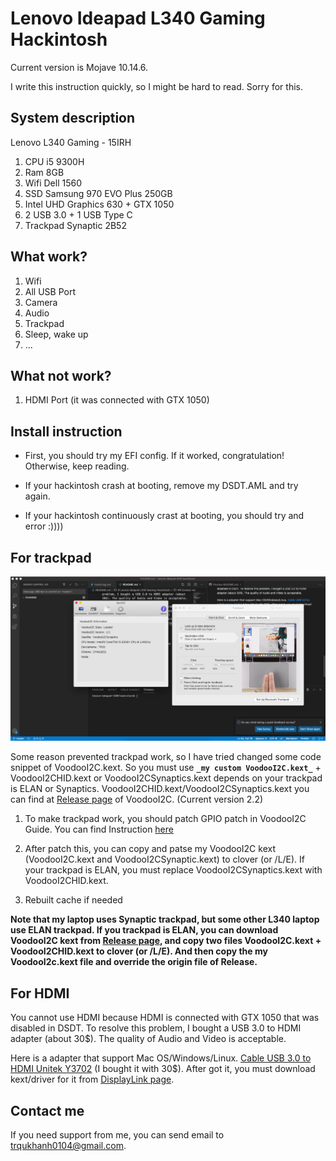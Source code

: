 # Lenovo Ideapad L340 Gaming Hackintosh

Current version is Mojave 10.14.6.

I  write this instruction quickly, so I might be hard to read. Sorry for this.

## System description

Lenovo L340 Gaming - 15IRH
1. CPU i5 9300H
2. Ram 8GB
3. Wifi Dell 1560
4. SSD Samsung 970 EVO Plus 250GB
5. Intel UHD Graphics 630 + GTX 1050
6. 2 USB 3.0 + 1 USB Type C
7. Trackpad Synaptic 2B52


## What work?

1. Wifi
2. All USB Port
3. Camera
4. Audio
5. Trackpad
6. Sleep, wake up
7. ...

## What not work?

1. HDMI Port (it was connected with GTX 1050)

## Install instruction

- First, you should try my EFI config. If it worked, congratulation! Otherwise, keep reading.

- If your hackintosh crash at booting, remove my DSDT.AML and try again.

- If your hackintosh  continuously crast at booting, you should try and error :))))

## For trackpad

![alt text](/docs/trackpad.png)

Some reason prevented trackpad work, so I have tried changed some code snippet of VoodooI2C.kext. So you must use __```_my custom VoodooI2C.kext_```__ + VoodooI2CHID.kext or VoodooI2CSynaptics.kext depends on your trackpad is ELAN or Synaptics. VoodooI2CHID.kext/VoodooI2CSynaptics.kext you can find at [Release page](https://github.com/alexandred/VoodooI2C/releases) of VoodooI2C. (Current version 2.2)

1. To make trackpad work, you should patch GPIO patch in VoodooI2C Guide. You can find Instruction [here](https://voodooi2c.github.io/#Installation/Installation)

2. After patch this, you can copy and patse my VoodooI2C kext (VoodooI2C.kext and VoodooI2CSynaptic.kext) to clover (or /L/E). If your trackpad is ELAN, you must replace VoodooI2CSynaptics.kext with VoodooI2CHID.kext.

3. Rebuilt cache if needed


__Note that my laptop uses Synaptic trackpad, but some other L340 laptop use ELAN trackpad. If you trackpad is ELAN, you can download VoodooI2C kext from [Release page](https://github.com/alexandred/VoodooI2C/releases), and copy two files VoodooI2C.kext + VoodooI2CHID.kext to clover (or /L/E). And then copy the my VoodooI2c.kext file and override the origin file of Release.__

## For HDMI

You cannot use HDMI because HDMI is connected with GTX 1050 that was disabled in DSDT. To resolve this problem, I bought a USB 3.0 to HDMI adapter (about 30$). The quality of Audio and Video is acceptable.

Here is a adapter that support Mac OS/Windows/Linux. [Cable USB 3.0 to HDMI Unitek Y3702](https://www.amazon.com/-/es/Y-3702/dp/B00DHBWFHU) (I bought it with 30$). After got it, you must download kext/driver for it from [DisplayLink page](https://www.displaylink.com/downloads/macos).

## Contact me

If you need support from me, you can send email to trqukhanh0104@gmail.com.